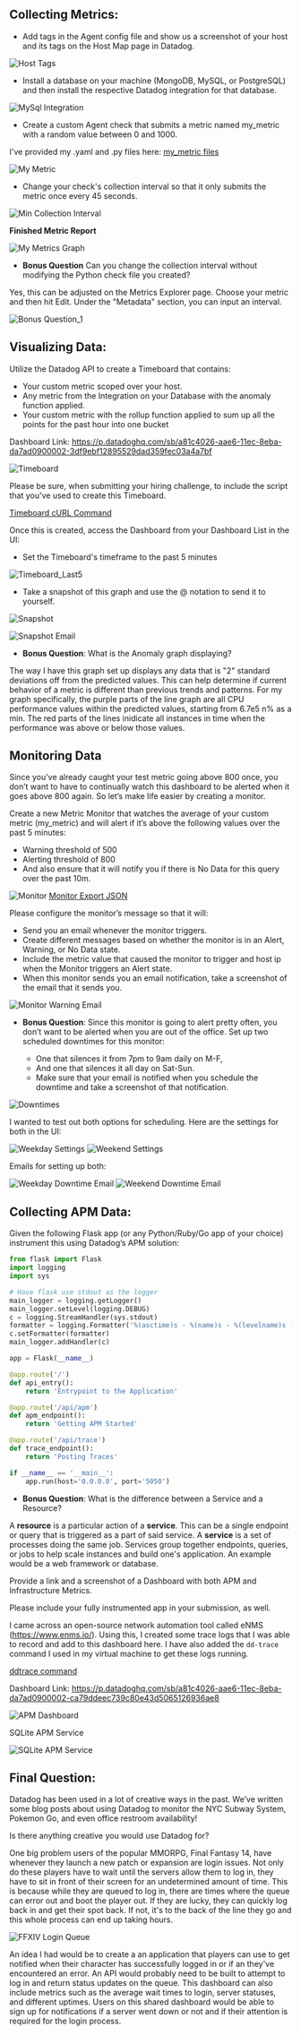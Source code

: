 ## Collecting Metrics:

* Add tags in the Agent config file and show us a screenshot of your host and its tags on the Host Map page in Datadog.

![Host Tags](/images/host-tags.png)

* Install a database on your machine (MongoDB, MySQL, or PostgreSQL) and then install the respective Datadog integration for that database.

![MySql Integration](/images/mysql-integration.png)

* Create a custom Agent check that submits a metric named my_metric with a random value between 0 and 1000.

I've provided my .yaml and .py files here: [my_metric files](/documents/custom_check)

![My Metric](/images/mymetric.png)

* Change your check's collection interval so that it only submits the metric once every 45 seconds.

![Min Collection Interval](/images/min_collection_interval.png)

**Finished Metric Report**

![My Metrics Graph](/images/mymetric-graph.png)

* **Bonus Question** Can you change the collection interval without modifying the Python check file you created?

Yes, this can be adjusted on the Metrics Explorer page. Choose your metric and then hit Edit. Under the "Metadata" section, you can input an interval.

![Bonus Question_1](/images/interval-option.png)

## Visualizing Data:

Utilize the Datadog API to create a Timeboard that contains:

* Your custom metric scoped over your host.
* Any metric from the Integration on your Database with the anomaly function applied.
* Your custom metric with the rollup function applied to sum up all the points for the past hour into one bucket

Dashboard Link: https://p.datadoghq.com/sb/a81c4026-aae6-11ec-8eba-da7ad0900002-3df9ebf12895529dad359fec03a4a7bf

![Timeboard](/images/timeboard.png)

Please be sure, when submitting your hiring challenge, to include the script that you've used to create this Timeboard.

[Timeboard cURL Command](/documents/timeboard-api-request.txt)

Once this is created, access the Dashboard from your Dashboard List in the UI:

* Set the Timeboard's timeframe to the past 5 minutes

![Timeboard_Last5](/images/timeboard-last5.png)

* Take a snapshot of this graph and use the @ notation to send it to yourself.

![Snapshot](/images/snapshot.png)

![Snapshot Email](/images/snapshot-email.png)

* **Bonus Question**: What is the Anomaly graph displaying?

The way I have this graph set up displays any data that is "2" standard deviations off from the predicted values. This can help determine if current behavior of a metric is different than previous trends and patterns. For my graph specifically, the purple parts of the line graph are all CPU performance values within the predicted values, starting from 6.7e5 n% as a min. The red parts of the lines inidicate all instances in time when the performance was above or below those values.

## Monitoring Data

Since you’ve already caught your test metric going above 800 once, you don’t want to have to continually watch this dashboard to be alerted when it goes above 800 again. So let’s make life easier by creating a monitor.

Create a new Metric Monitor that watches the average of your custom metric (my_metric) and will alert if it’s above the following values over the past 5 minutes:

* Warning threshold of 500
* Alerting threshold of 800
* And also ensure that it will notify you if there is No Data for this query over the past 10m.

![Monitor](/images/monitor.png)
[Monitor Export JSON](/documents/monitor-export.json)

Please configure the monitor’s message so that it will:

* Send you an email whenever the monitor triggers.
* Create different messages based on whether the monitor is in an Alert, Warning, or No Data state.
* Include the metric value that caused the monitor to trigger and host ip when the Monitor triggers an Alert state.
* When this monitor sends you an email notification, take a screenshot of the email that it sends you.

![Monitor Warning Email](/images/warning-email.png)

* **Bonus Question**: Since this monitor is going to alert pretty often, you don’t want to be alerted when you are out of the office. Set up two scheduled downtimes for this monitor:

  * One that silences it from 7pm to 9am daily on M-F,
  * And one that silences it all day on Sat-Sun.
  * Make sure that your email is notified when you schedule the downtime and take a screenshot of that notification.

![Downtimes](/images/downtimes.png)

I wanted to test out both options for scheduling. Here are the settings for both in the UI:

![Weekday Settings](/images/mon-fri-downtime.png)
![Weekend Settings](/images/sat-sun-downtime.png)

Emails for setting up both:

![Weekday Downtime Email](/images/downtime-email.png)
![Weekend Downtime Email](/images/weekend-downtime-email.png)

## Collecting APM Data:

Given the following Flask app (or any Python/Ruby/Go app of your choice) instrument this using Datadog’s APM solution:

```python
from flask import Flask
import logging
import sys

# Have flask use stdout as the logger
main_logger = logging.getLogger()
main_logger.setLevel(logging.DEBUG)
c = logging.StreamHandler(sys.stdout)
formatter = logging.Formatter('%(asctime)s - %(name)s - %(levelname)s - %(message)s')
c.setFormatter(formatter)
main_logger.addHandler(c)

app = Flask(__name__)

@app.route('/')
def api_entry():
    return 'Entrypoint to the Application'

@app.route('/api/apm')
def apm_endpoint():
    return 'Getting APM Started'

@app.route('/api/trace')
def trace_endpoint():
    return 'Posting Traces'

if __name__ == '__main__':
    app.run(host='0.0.0.0', port='5050')
```

* **Bonus Question**: What is the difference between a Service and a Resource?

A **resource** is a particular action of a **service**. This can be a single endpoint or query that is triggered as a part of said service. A **service** is a set of processes doing the same job. Services group together endpoints, queries, or jobs to help scale instances and build one's application. An example would be a web framework or database.

Provide a link and a screenshot of a Dashboard with both APM and Infrastructure Metrics.

Please include your fully instrumented app in your submission, as well.

I came across an open-source network automation tool called eNMS (https://www.enms.io/). Using this, I created some trace logs that I was able to record and add to this dashboard here. I have also added the `dd-trace` command I used in my virtual machine to get these logs running.

[ddtrace command](/documents/apm-request.txt)

Dashboard Link: https://p.datadoghq.com/sb/a81c4026-aae6-11ec-8eba-da7ad0900002-ca79ddeec739c80e43d5065126936ae8

![APM Dashboard](/images/apm-infra.png)

SQLite APM Service 

![SQLite APM Service](/images/sqlite-service.png)

## Final Question:

Datadog has been used in a lot of creative ways in the past. We’ve written some blog posts about using Datadog to monitor the NYC Subway System, Pokemon Go, and even office restroom availability!

Is there anything creative you would use Datadog for?

One big problem users of the popular MMORPG, Final Fantasy 14, have whenever they launch a new patch or expansion are login issues. Not only do these players have to wait until the servers allow them to log in, they have to sit in front of their screen for an undetermined amount of time. This is because while they are queued to log in, there are times where the queue can error out and boot the player out. If they are lucky, they can quickly log back in and get their spot back. If not, it's to the back of the line they go and this whole process can end up taking hours.

![FFXIV Login Queue](/images/ffxiv-login-queue.jpg)

An idea I had would be to create a an application that players can use to get notified when their character has successfully logged in or if an they've encountered an error. An API would probably need to be built to attempt to log in and return status updates on the queue. This dashboard can also include metrics such as the average wait times to login, server statuses, and different uptimes. Users on this shared dashboard would be able to sign up for notifications if a server went down or not and if their attention is required for the login process.
